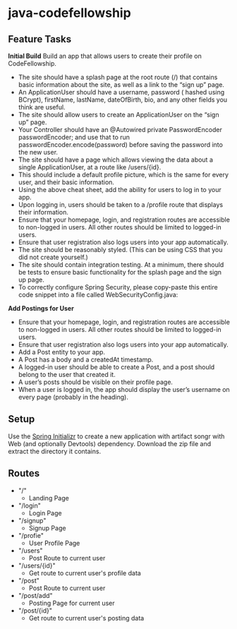# java-codefellowship

## Feature Tasks
**Initial Build**
Build an app that allows users to create their profile on CodeFellowship.

* The site should have a splash page at the root route (/) that contains basic information about the site, as well as a link to the “sign up” page.
* An ApplicationUser should have a username, password ( hashed using BCrypt), firstName, lastName, dateOfBirth, bio, and any other fields you think are useful.
* The site should allow users to create an ApplicationUser on the “sign up” page.
* Your Controller should have an @Autowired private PasswordEncoder passwordEncoder; and use that to run passwordEncoder.encode(password) before saving the password into the new user.
* The site should have a page which allows viewing the data about a single ApplicationUser, at a route like /users/{id}.
* This should include a default profile picture, which is the same for every user, and their basic information.
* Using the above cheat sheet, add the ability for users to log in to your app.
* Upon logging in, users should be taken to a /profile route that displays their information.
* Ensure that your homepage, login, and registration routes are accessible to non-logged in users. All other routes should be limited to logged-in users.
* Ensure that user registration also logs users into your app automatically.
* The site should be reasonably styled. (This can be using CSS that you did not create yourself.)
* The site should contain integration testing. At a minimum, there should be tests to ensure basic functionality for the splash page and the sign up page.
* To correctly configure Spring Security, please copy-paste this entire code snippet into a file called WebSecurityConfig.java:
   
**Add Postings for User**
* Ensure that your homepage, login, and registration routes are accessible to non-logged in users. All other routes should be limited to logged-in users.
* Ensure that user registration also logs users into your app automatically.
* Add a Post entity to your app.
* A Post has a body and a createdAt timestamp.
* A logged-in user should be able to create a Post, and a post should belong to the user that created it.
* A user’s posts should be visible on their profile page.
* When a user is logged in, the app should display the user’s username on every page (probably in the heading).
   
## Setup
Use the [Spring Initializr](https://start.spring.io/) to create a new application with artifact songr with Web (and optionally Devtools) dependency. Download the zip file and extract the directory it contains. 

## Routes
* "/" 
    * Landing Page
* "/login"
    * Login Page
* "/signup"
    * Signup Page
* "/profie"
    * User Profile Page
* "/users"
    * Post Route to current user
* "/users/{id}"
    * Get route to current user's profile data
* "/post"
    * Post Route to current user
* "/post/add"
    * Posting Page for current user
* "/post/{id}"
    * Get route to current user's posting data

